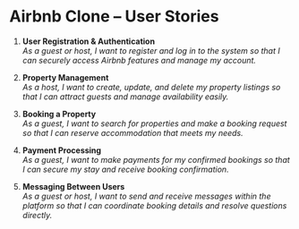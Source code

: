 # Airbnb Clone – User Stories

1. **User Registration & Authentication**  
   *As a guest or host, I want to register and log in to the system so that I can securely access Airbnb features and manage my account.*  

2. **Property Management**  
   *As a host, I want to create, update, and delete my property listings so that I can attract guests and manage availability easily.*  

3. **Booking a Property**  
   *As a guest, I want to search for properties and make a booking request so that I can reserve accommodation that meets my needs.*  

4. **Payment Processing**  
   *As a guest, I want to make payments for my confirmed bookings so that I can secure my stay and receive booking confirmation.*  

5. **Messaging Between Users**  
   *As a guest or host, I want to send and receive messages within the platform so that I can coordinate booking details and resolve questions directly.*  
